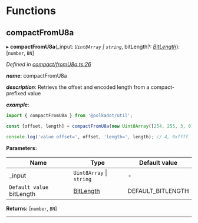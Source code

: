 

# Functions

<a id="compactfromu8a"></a>

##  compactFromU8a

▸ **compactFromU8a**(_input: *`Uint8Array` \| `string`*, bitLength?: *[BitLength](_compact_types_.md#bitlength)*): [`number`, `BN`]

*Defined in [compact/fromU8a.ts:26](https://github.com/polkadot-js/common/blob/c11f068/packages/util/src/compact/fromU8a.ts#L26)*

*__name__*: compactFromU8a

*__description__*: Retrievs the offset and encoded length from a compact-prefixed value

*__example__*:   

```javascript
import { compactFromU8a } from '@polkadot/util';

const [offset, length] = compactFromU8a(new Uint8Array([254, 255, 3, 0]), 32));

console.log('value offset=', offset, 'length=', length); // 4, 0xffff
```

**Parameters:**

| Name | Type | Default value |
| ------ | ------ | ------ |
| _input | `Uint8Array` \| `string` | - |
| `Default value` bitLength | [BitLength](_compact_types_.md#bitlength) |  DEFAULT_BITLENGTH |

**Returns:** [`number`, `BN`]

___

